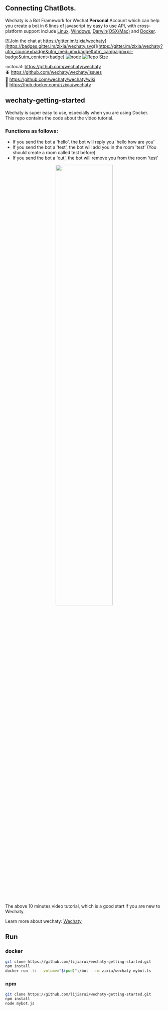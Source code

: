 ## Connecting ChatBots.

Wechaty is a Bot Framework for Wechat **Personal** Account which can help you create a bot in 6 lines of javascript by easy to use API, with cross-platform support include [Linux](https://travis-ci.org/wechaty/wechaty), [Windows](https://ci.appveyor.com/project/wechaty/wechaty), [Darwin(OSX/Mac)](https://travis-ci.org/wechaty/wechaty) and [Docker](https://circleci.com/gh/wechaty/wechaty).

[![Join the chat at https://gitter.im/zixia/wechaty](https://badges.gitter.im/zixia/wechaty.svg)](https://gitter.im/zixia/wechaty?utm_source=badge&utm_medium=badge&utm_campaign=pr-badge&utm_content=badge) [![node](https://img.shields.io/node/v/wechaty.svg?maxAge=604800)](https://nodejs.org/) [![Repo Size](https://reposs.herokuapp.com/?path=wechaty/wechaty)](https://github.com/wechaty/wechaty)

:octocat: <https://github.com/wechaty/wechaty>  
:beetle: <https://github.com/wechaty/wechaty/issues>  
:book: <https://github.com/wechaty/wechaty/wiki>  
:whale: <https://hub.docker.com/r/zixia/wechaty>  

## wechaty-getting-started

Wechaty is super easy to use, especially when you are using Docker.   
This repo contains the code about the video tutorial.   

### Functions as follows:
* If you send the bot a 'hello', the bot will reply you 'hello how are you'  
* If you send the bot a 'test', the bot will add you in the room 'test' (You should create a room called test before)
* If you send the bot a 'out', the bot will remove you from the room 'test'

<div align="center">
<a target="_blank" href="https://blog.wechaty.io/guide/2017/01/01/getting-started-wechaty.html"><img src="https://cloud.githubusercontent.com/assets/1361891/21722581/3ec957d0-d468-11e6-8888-a91c236e0ba2.jpg" border=0 width="60%"></a>
</div>

The above 10 minutes video tutorial, which is a good start if you are new to Wechaty.

Learn more about wechaty: [Wechaty](https://github.com/wechaty/wechaty "Wechaty")


## Run  

### docker

```sh
git clone https://github.com/lijiarui/wechaty-getting-started.git
npm install
docker run -ti --volume="$(pwd)":/bot --rm zixia/wechaty mybot.ts
```

### npm

```sh
git clone https://github.com/lijiarui/wechaty-getting-started.git
npm install
node mybot.js
```

